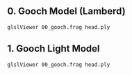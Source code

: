 ## 0. Gooch Model (Lamberd)

``` bash
glslViewer 00_gooch.frag head.ply
```


## 1. Gooch Light Model

``` bash
glslViewer 00_gooch.frag head.ply
```